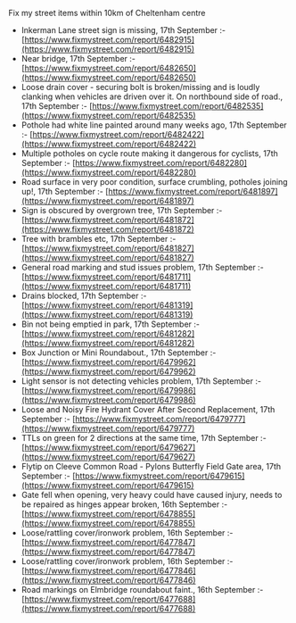 Fix my street items within 10km of Cheltenham centre

<!-- fix_marker starts -->

- Inkerman Lane street sign is missing, 17th September :- [https://www.fixmystreet.com/report/6482915](https://www.fixmystreet.com/report/6482915)
- Near bridge, 17th September :- [https://www.fixmystreet.com/report/6482650](https://www.fixmystreet.com/report/6482650)
- Loose drain cover - securing bolt is broken/missing and is loudly clanking when vehicles are driven over it. On northbound side of road., 17th September :- [https://www.fixmystreet.com/report/6482535](https://www.fixmystreet.com/report/6482535)
- Pothole had white line painted around many weeks ago, 17th September :- [https://www.fixmystreet.com/report/6482422](https://www.fixmystreet.com/report/6482422)
- Multiple potholes on cycle route making it dangerous for cyclists, 17th September :- [https://www.fixmystreet.com/report/6482280](https://www.fixmystreet.com/report/6482280)
- Road surface in very poor condition, surface crumbling, potholes joining up!, 17th September :- [https://www.fixmystreet.com/report/6481897](https://www.fixmystreet.com/report/6481897)
- Sign is obscured by overgrown tree, 17th September :- [https://www.fixmystreet.com/report/6481872](https://www.fixmystreet.com/report/6481872)
- Tree with brambles etc, 17th September :- [https://www.fixmystreet.com/report/6481827](https://www.fixmystreet.com/report/6481827)
- General road marking and stud issues problem, 17th September :- [https://www.fixmystreet.com/report/6481711](https://www.fixmystreet.com/report/6481711)
- Drains blocked, 17th September :- [https://www.fixmystreet.com/report/6481319](https://www.fixmystreet.com/report/6481319)
- Bin not being emptied in park, 17th September :- [https://www.fixmystreet.com/report/6481282](https://www.fixmystreet.com/report/6481282)
- Box Junction or Mini Roundabout., 17th September :- [https://www.fixmystreet.com/report/6479962](https://www.fixmystreet.com/report/6479962)
- Light sensor is not detecting vehicles problem, 17th September :- [https://www.fixmystreet.com/report/6479986](https://www.fixmystreet.com/report/6479986)
- Loose and Noisy Fire Hydrant Cover After Second Replacement, 17th September :- [https://www.fixmystreet.com/report/6479777](https://www.fixmystreet.com/report/6479777)
- TTLs on green for 2 directions at the same time, 17th September :- [https://www.fixmystreet.com/report/6479627](https://www.fixmystreet.com/report/6479627)
- Flytip on Cleeve Common Road - Pylons Butterfly Field Gate area, 17th September :- [https://www.fixmystreet.com/report/6479615](https://www.fixmystreet.com/report/6479615)
- Gate fell when opening, very heavy could have caused injury, needs to be repaired as hinges appear broken, 16th September :- [https://www.fixmystreet.com/report/6478855](https://www.fixmystreet.com/report/6478855)
- Loose/rattling cover/ironwork problem, 16th September :- [https://www.fixmystreet.com/report/6477847](https://www.fixmystreet.com/report/6477847)
- Loose/rattling cover/ironwork problem, 16th September :- [https://www.fixmystreet.com/report/6477846](https://www.fixmystreet.com/report/6477846)
- Road markings on Elmbridge roundabout faint., 16th September :- [https://www.fixmystreet.com/report/6477688](https://www.fixmystreet.com/report/6477688)

<!-- fix_marker ends -->